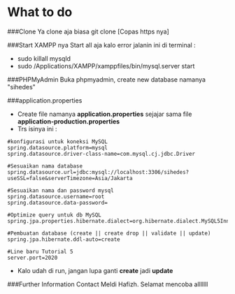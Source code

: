 # What to do
###Clone
Ya clone aja biasa git clone [Copas https nya]


###Start XAMPP nya
Start all aja
kalo error jalanin ini di terminal :
-  sudo killall mysqld
- sudo /Applications/XAMPP/xamppfiles/bin/mysql.server start


###PHPMyAdmin
Buka phpmyadmin, create new database namanya "sihedes"


###application.properties
- Create file namanya **application.properties** sejajar sama file **application-production.properties**
- Trs isinya ini :
```
#konfigurasi untuk koneksi MySQL
spring.datasource.platform=mysql
spring.datasource.driver-class-name=com.mysql.cj.jdbc.Driver

#Sesuaikan nama database
spring.datasource.url=jdbc:mysql://localhost:3306/sihedes?useSSL=false&serverTimezone=Asia/Jakarta

#Sesuaikan nama dan password mysql
spring.datasource.username=root
spring.datasource.data-password=

#Optimize query untuk db MySQL
spring.jpa.properties.hibernate.dialect=org.hibernate.dialect.MySQL5InnoDBDialect

#Pembuatan database (create || create drop || validate || update)
spring.jpa.hibernate.ddl-auto=create

#Line baru Tutorial 5
server.port=2020

```
- Kalo udah di run, jangan lupa ganti **create** jadi **update**


###Further Information
Contact Meldi Hafizh. Selamat mencoba alllllll
